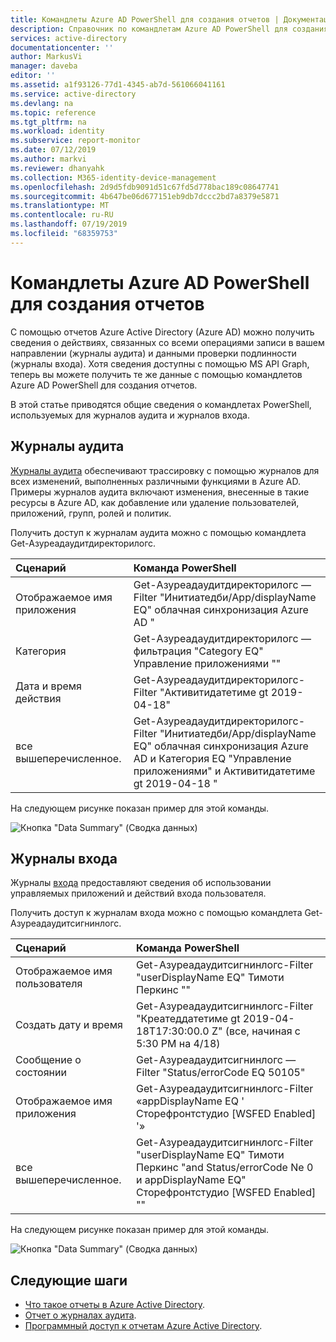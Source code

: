 ```yaml
---
title: Командлеты Azure AD PowerShell для создания отчетов | Документация Майкрософт
description: Справочник по командлетам Azure AD PowerShell для создания отчетов.
services: active-directory
documentationcenter: ''
author: MarkusVi
manager: daveba
editor: ''
ms.assetid: a1f93126-77d1-4345-ab7d-561066041161
ms.service: active-directory
ms.devlang: na
ms.topic: reference
ms.tgt_pltfrm: na
ms.workload: identity
ms.subservice: report-monitor
ms.date: 07/12/2019
ms.author: markvi
ms.reviewer: dhanyahk
ms.collection: M365-identity-device-management
ms.openlocfilehash: 2d9d5fdb9091d51c67fd5d778bac189c08647741
ms.sourcegitcommit: 4b647be06d677151eb9db7dccc2bd7a8379e5871
ms.translationtype: MT
ms.contentlocale: ru-RU
ms.lasthandoff: 07/19/2019
ms.locfileid: "68359753"
---
```

# <a name="azure-ad-powershell-cmdlets-for-reporting"></a>Командлеты Azure AD PowerShell для создания отчетов

С помощью отчетов Azure Active Directory (Azure AD) можно получить сведения о действиях, связанных со всеми операциями записи в вашем направлении (журналы аудита) и данными проверки подлинности (журналы входа). Хотя сведения доступны с помощью MS API Graph, теперь вы можете получить те же данные с помощью командлетов Azure AD PowerShell для создания отчетов.

В этой статье приводятся общие сведения о командлетах PowerShell, используемых для журналов аудита и журналов входа.

## <a name="audit-logs"></a>Журналы аудита

[Журналы аудита](concept-audit-logs.md) обеспечивают трассировку с помощью журналов для всех изменений, выполненных различными функциями в Azure AD. Примеры журналов аудита включают изменения, внесенные в такие ресурсы в Azure AD, как добавление или удаление пользователей, приложений, групп, ролей и политик.

Получить доступ к журналам аудита можно с помощью командлета Get-Азуреадаудитдиректорилогс.


| Сценарий                      | Команда PowerShell |
| :--                           | :--                |
| Отображаемое имя приложения      | Get-Азуреадаудитдиректорилогс — Filter "Инитиатедби/App/displayName EQ" облачная синхронизация Azure AD " |
| Категория                      | Get-Азуреадаудитдиректорилогс — фильтрация "Category EQ" Управление приложениями "" |
| Дата и время действия            | Get-Азуреадаудитдиректорилогс-Filter "Активитидатетиме gt 2019-04-18" |
| все вышеперечисленное.              | Get-Азуреадаудитдиректорилогс-Filter "Инитиатедби/App/displayName EQ" облачная синхронизация Azure AD и Категория EQ "Управление приложениями" и Активитидатетиме gt 2019-04-18 "|


На следующем рисунке показан пример для этой команды. 

![Кнопка "Data Summary" (Сводка данных)](./media/reference-powershell-reporting/get-azureadauditdirectorylogs.png)



## <a name="sign-in-logs"></a>Журналы входа

Журналы [входа](concept-sign-ins.md) предоставляют сведения об использовании управляемых приложений и действий входа пользователя.

Получить доступ к журналам входа можно с помощью командлета Get-Азуреадаудитсигнинлогс.


| Сценарий                      | Команда PowerShell |
| :--                           | :--                |
| Отображаемое имя пользователя             | Get-Азуреадаудитсигнинлогс-Filter "userDisplayName EQ" Тимоти Перкинс "" |
| Создать дату и время              | Get-Азуреадаудитсигнинлогс-Filter "Креатеддатетиме gt 2019-04-18T17:30:00.0 Z" (все, начиная с 5:30 PM на 4/18) |
| Сообщение о состоянии                        | Get-Азуреадаудитсигнинлогс — Filter "Status/errorCode EQ 50105" |
| Отображаемое имя приложения      | Get-Азуреадаудитсигнинлогс-Filter «appDisplayName EQ ' Сторефронтстудио [WSFED Enabled] '» |
| все вышеперечисленное.              | Get-Азуреадаудитсигнинлогс-Filter "userDisplayName EQ" Тимоти Перкинс "and Status/errorCode Ne 0 и appDisplayName EQ" Сторефронтстудио [WSFED Enabled] "" |


На следующем рисунке показан пример для этой команды. 

![Кнопка "Data Summary" (Сводка данных)](./media/reference-powershell-reporting/get-azureadauditsigninlogs.png)



## <a name="next-steps"></a>Следующие шаги

- [Что такое отчеты в Azure Active Directory](overview-reports.md).
- [Отчет о журналах аудита](concept-audit-logs.md). 
- [Программный доступ к отчетам Azure Active Directory](concept-reporting-api.md).

